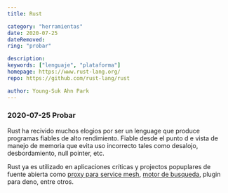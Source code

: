 ```yaml
---
title: Rust

category: "herramientas"
date: 2020-07-25
dateRemoved: 
ring: "probar"

description: 
keywords: ["lenguaje", "plataforma"]
homepage: https://www.rust-lang.org/
repo: https://github.com/rust-lang/rust

author: Young-Suk Ahn Park
---
```


### 2020-07-25 Probar

Rust ha recivido muchos elogios por ser un lenguage que produce programas fiables de alto rendimiento.  Fiable desde el punto d e vista de manejo de memoria que evita uso incorrecto tales como desalojo, desbordamiento, null pointer, etc.

Rust ya es utilizado en aplicaciones críticas y projectos  popuplares de fuente abierta como [proxy para service mesh](https://github.com/linkerd/linkerd2-proxy), [motor de busqueda](https://www.meilisearch.com/), plugin para deno, entre otros.

